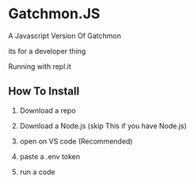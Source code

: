 # Gatchmon.JS

A Javascript Version Of Gatchmon

its for a developer thing

Running with repl.it

## How To Install
1. Download a repo

2. Download a Node.js (skip This if you have Node.js)

3. open on VS code (Recommended)

4. paste a .env token

5. run a code
